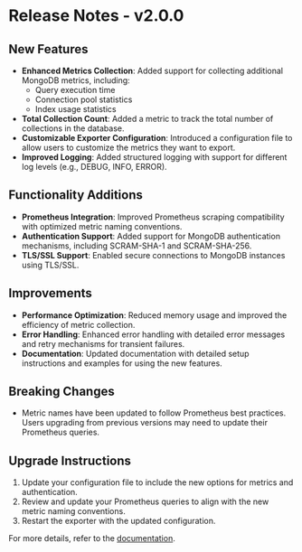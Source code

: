 # Release Notes - v2.0.0

## New Features
- **Enhanced Metrics Collection**: Added support for collecting additional MongoDB metrics, including:
  - Query execution time
  - Connection pool statistics
  - Index usage statistics
- **Total Collection Count**: Added a metric to track the total number of collections in the database.
- **Customizable Exporter Configuration**: Introduced a configuration file to allow users to customize the metrics they want to export.
- **Improved Logging**: Added structured logging with support for different log levels (e.g., DEBUG, INFO, ERROR).

## Functionality Additions
- **Prometheus Integration**: Improved Prometheus scraping compatibility with optimized metric naming conventions.
- **Authentication Support**: Added support for MongoDB authentication mechanisms, including SCRAM-SHA-1 and SCRAM-SHA-256.
- **TLS/SSL Support**: Enabled secure connections to MongoDB instances using TLS/SSL.

## Improvements
- **Performance Optimization**: Reduced memory usage and improved the efficiency of metric collection.
- **Error Handling**: Enhanced error handling with detailed error messages and retry mechanisms for transient failures.
- **Documentation**: Updated documentation with detailed setup instructions and examples for using the new features.

## Breaking Changes
- Metric names have been updated to follow Prometheus best practices. Users upgrading from previous versions may need to update their Prometheus queries.

## Upgrade Instructions
1. Update your configuration file to include the new options for metrics and authentication.
2. Review and update your Prometheus queries to align with the new metric naming conventions.
3. Restart the exporter with the updated configuration.

For more details, refer to the [documentation](./doca/release_doc.md).
